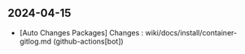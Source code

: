 
## 2024-04-15
 * [Auto Changes Packages] Changes : wiki/docs/install/container-gitlog.md (github-actions[bot])

